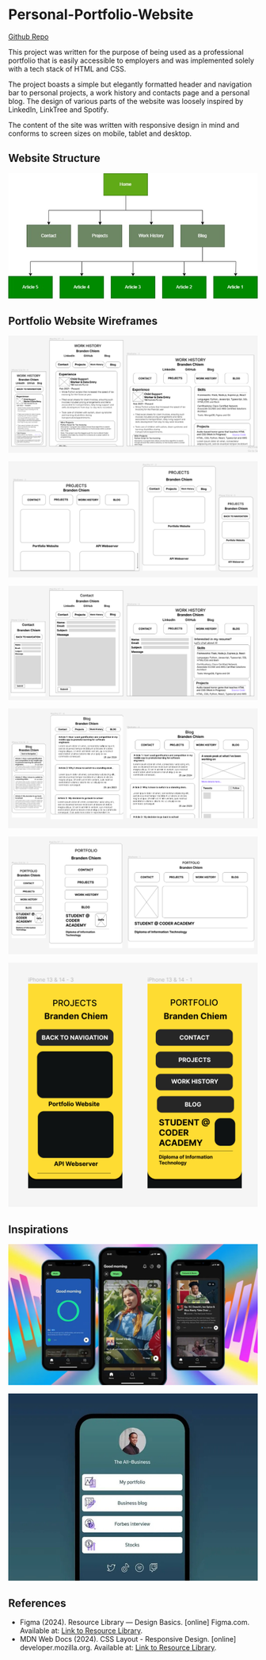 # Personal-Portfolio-Website

[Github Repo](https://github.com/duskpeyl/Personal-Portfolio-Website)

This project was written for the purpose of being used as a professional portfolio that is easily accessible to employers and was implemented solely with a tech stack of HTML and CSS.

The project boasts a simple but elegantly formatted header and navigation bar to personal projects, a work history and contacts page and a personal blog. The design of various parts of the website was loosely inspired by LinkedIn, LinkTree and Spotify.

The content of the site was written with responsive design in mind and conforms to screen sizes on mobile, tablet and desktop.

## Website Structure

![Portfolio Website Sitemap](./docs/Portfolio_Sitemap.jpg)

## Portfolio Website Wireframes

![Portfolio Work History Wireframe](./docs/Portfolio_Work_History_Wireframes.PNG)

![Portfolio Projects Wireframe](./docs/Portfolio_Projects_Wireframes.PNG)

![Portfolio Contact Wireframe](./docs/Portfolio_Contact_Page_Wireframes.PNG)

![Portfolio Blog Wireframe](./docs/Portfolio_Blog_Wireframes.PNG)

![Portfolio Homepage Wireframe](./docs/Portfolio_Homepage_Wireframes.PNG)

![Portfolio Detailed Homepage Wireframe](./docs/Detailed_Mockups.PNG)

## Inspirations

![Spotify Inspiration](./docs/Spotify-Preview-On-Home_Music.webp)

![LinkTree Inspiration](./docs/linktree-free-vs-pro.jpg)

## References 
* Figma (2024). Resource Library — Design Basics. [online] Figma.com. Available at: [Link to Resource Library](https://www.figma.com/resource-library/design-basics/).
* MDN Web Docs (2024). CSS Layout - Responsive Design. [online] developer.mozilla.org. Available at: [Link to Resource Library](https://developer.mozilla.org/en-US/docs/Learn/CSS/CSS_layout/Responsive_Design).
